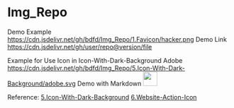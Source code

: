 <!--
 * @Author: BDFD
 * @Date: 2022-01-07 00:57:46
 * @LastEditTime: 2022-01-07 08:32:17
 * @LastEditors: BDFD
 * @Description:
 * @FilePath: \Img_Repo\README.md
-->

# Img_Repo

Demo Example  
https://cdn.jsdelivr.net/gh/bdfd/Img_Repo/1.Favicon/hacker.png
Demo Link  
https://cdn.jsdelivr.net/gh/user/repo@version/file

Example for Use Icon in Icon-With-Dark-Background
Adobe
https://cdn.jsdelivr.net/gh/bdfd/Img_Repo/5.Icon-With-Dark-Background/adobe.svg
Demo with Markdown
<img height="32" width="32" src="https://cdn.jsdelivr.net/gh/bdfd/Img_Repo/5.%20Icon-With-Dark-Background/adobe.svg">

Reference:
[5.Icon-With-Dark-Background](https://https://github.com/simple-icons/simple-icons)
[6.Website-Action-Icon](https://github.com/iconic/open-iconic)
